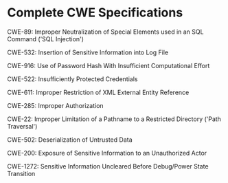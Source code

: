 

# Complete CWE Specifications

CWE-89: Improper Neutralization of Special Elements used in an SQL Command ('SQL Injection')

CWE-532: Insertion of Sensitive Information into Log File

CWE-916: Use of Password Hash With Insufficient Computational Effort

CWE-522: Insufficiently Protected Credentials

CWE-611: Improper Restriction of XML External Entity Reference

CWE-285: Improper Authorization

CWE-22: Improper Limitation of a Pathname to a Restricted Directory ('Path Traversal')

CWE-502: Deserialization of Untrusted Data

CWE-200: Exposure of Sensitive Information to an Unauthorized Actor

CWE-1272: Sensitive Information Uncleared Before Debug/Power State Transition